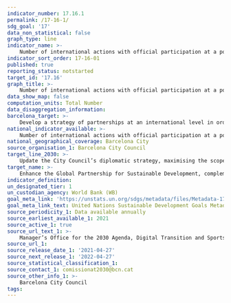 ```yaml
---
indicator_number: 17.16.1
permalink: /17-16-1/
sdg_goal: '17'
data_non_statistical: false
graph_type: line
indicator_name: >-
    Number of international actions with official participation at a political level
indicator_sort_order: 17-16-01
published: true
reporting_status: notstarted
target_id: '17.16'
graph_title: >-
    Number of international actions with official participation at a political level
data_show_map: false
computation_units: Total Number
data_disaggregation_information: 
barcelona_target: >-
    Develop a strategy of partnerships at an international level in order to promote the attainment of the 2030 Agenda’s goals
national_indicator_available: >-
    Number of international actions with official participation at a political level
national_geographical_coverage: Barcelona City
source_organisation_1: Barcelona City Council
target_line_2030: >-
    Update the City Council’s diplomatic strategy, maximising the scope and quality of its partnerships in order to contribute to the attainment of the 2030 Agenda’s Sustainable Development Goals. Target value 2030: To be determined 
target_name: >-
    Enhance the Global Partnership for Sustainable Development, complemented by multi-stakeholder partnerships that mobilise and promote the sharing of knowledge, expertise, technologies and financial resources, to provide support for the achievement of the Sustainable Development Goals in all countries, in particular developing countries
indicator_definition:
un_designated_tier: 1
un_custodian_agency: World Bank (WB)
goal_meta_link: 'https://unstats.un.org/sdgs/metadata/files/Metadata-17-16-01.pdf'
goal_meta_link_text: United Nations Sustainable Development Goals Metadata (pdf 894kB)
source_periodicity_1: Data available annually
source_earliest_available_1: 2021
source_active_1: true
source_url_text_1: >-
    Manager’s Office for the 2030 Agenda, Digital Transition and Sports
source_url_1: 
source_release_date_1: '2021-04-27'
source_next_release_1: '2022-04-27'
source_statistical_classification_1: 
source_contact_1: comissionat2030@bcn.cat
source_other_info_1: >-
    Barcelona City Council
tags:
---
```

